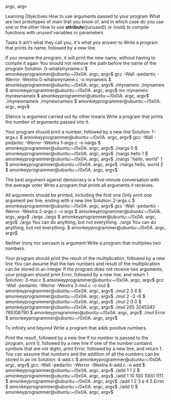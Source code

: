 argc, argv

Learning Objectives
How to use arguments passed to your program
What are two prototypes of main that you know of, and in which case do you use one or the other
How to use __attribute__((unused)) or (void) to compile functions with unused variables or parameters

Tasks
It ain't what they call you, it's what you answer to
Write a program that prints its name, followed by a new line.

If you rename the program, it will print the new name, without having to compile it again
You should not remove the path before the name of the program
Solution: 0-whatsmyname.c
$ amonkeyprogrammer@ubuntu:~/0x0A. argc, argv$ gcc -Wall -pedantic -Werror -Wextra 0-whatsmyname.c -o mynameis
$ amonkeyprogrammer@ubuntu:~/0x0A. argc, argv$ ./mynameis 
./mynameis
$ amonkeyprogrammer@ubuntu:~/0x0A. argc, argv$ mv mynameis mynewnameis
$ amonkeyprogrammer@ubuntu:~/0x0A. argc, argv$ ./mynewnameis 
./mynewnameis
$ amonkeyprogrammer@ubuntu:~/0x0A. argc, argv$

Silence is argument carried out by other means
Write a program that prints the number of arguments passed into it.

Your program should print a number, followed by a new line
Solution: 1-args.c
$ amonkeyprogrammer@ubuntu:~/0x0A. argc, argv$ gcc -Wall -pedantic -Werror -Wextra 1-args.c -o nargs
$ amonkeyprogrammer@ubuntu:~/0x0A. argc, argv$ ./nargs 
0
$ amonkeyprogrammer@ubuntu:~/0x0A. argc, argv$ ./nargs hello
1
$ amonkeyprogrammer@ubuntu:~/0x0A. argc, argv$ ./nargs "hello, world"
1
$ amonkeyprogrammer@ubuntu:~/0x0A. argc, argv$ ./nargs hello, world
2
$ amonkeyprogrammer@ubuntu:~/0x0A. argc, argv$

The best argument against democracy is a five-minute conversation with the average voter
Write a program that prints all arguments it receives.

All arguments should be printed, including the first one
Only print one argument per line, ending with a new line
Solution: 2-args.c
$ amonkeyprogrammer@ubuntu:~/0x0A. argc, argv$ gcc -Wall -pedantic -Werror -Wextra 2-args.c -o args
$ amonkeyprogrammer@ubuntu:~/0x0A. argc, argv$ ./args 
./args
$ amonkeyprogrammer@ubuntu:~/0x0A. argc, argv$ ./args You can do anything, but not everything.
./args
You
can
do
anything,
but
not
everything.
$ amonkeyprogrammer@ubuntu:~/0x0A. argc, argv$ 

Neither irony nor sarcasm is argument
Write a program that multiplies two numbers.

Your program should print the result of the multiplication, followed by a new line
You can assume that the two numbers and result of the multiplication can be stored in an integer
If the program does not receive two arguments, your program should print Error, followed by a new line, and return 1
Solution: 3-mul.c
$ amonkeyprogrammer@ubuntu:~/0x0A. argc, argv$ gcc -Wall -pedantic -Werror -Wextra 3-mul.c -o mul
$ amonkeyprogrammer@ubuntu:~/0x0A. argc, argv$ ./mul 2 3
6
$ amonkeyprogrammer@ubuntu:~/0x0A. argc, argv$ ./mul 2 -3
-6
$ amonkeyprogrammer@ubuntu:~/0x0A. argc, argv$ ./mul 2 0
0
$ amonkeyprogrammer@ubuntu:~/0x0A. argc, argv$ ./mul 245 3245342
795108790
$ amonkeyprogrammer@ubuntu:~/0x0A. argc, argv$ ./mul
Error
$ amonkeyprogrammer@ubuntu:~/0x0A. argc, argv$ 

To infinity and beyond
Write a program that adds positive numbers.

Print the result, followed by a new line
If no number is passed to the program, print 0, followed by a new line
If one of the number contains symbols that are not digits, print Error, followed by a new line, and return 1
You can assume that numbers and the addition of all the numbers can be stored in an int
Solution: 4-add.c
$ amonkeyprogrammer@ubuntu:~/0x0A. argc, argv$ gcc -Wall -pedantic -Werror -Wextra 4-add.c -o add
$ amonkeyprogrammer@ubuntu:~/0x0A. argc, argv$ ./add 1 1
2
$ amonkeyprogrammer@ubuntu:~/0x0A. argc, argv$ ./add 1 10 100 1000
1111
$ amonkeyprogrammer@ubuntu:~/0x0A. argc, argv$ ./add 1 2 3 e 4 5
Error
$ amonkeyprogrammer@ubuntu:~/0x0A. argc, argv$ ./add
0
$ amonkeyprogrammer@ubuntu:~/0x0A. argc, argv$ 


